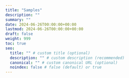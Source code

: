 ```yaml
---
title: "Samples"
description: ""
summary: ""
date: 2024-06-26T00:00:00+00:00
lastmod: 2024-06-26T00:00:00+00:00
draft: false
weight: 999
toc: true
seo:
  title: "" # custom title (optional)
  description: "" # custom description (recommended)
  canonical: "" # custom canonical URL (optional)
  noindex: false # false (default) or true
---
```

